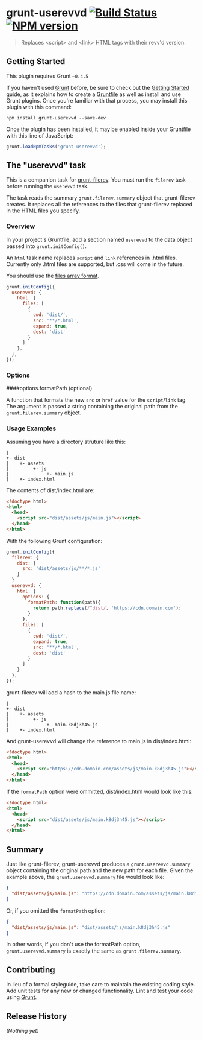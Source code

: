 # grunt-userevvd [![Build Status](http://img.shields.io/travis/kylerush/grunt-userevvd.svg?branch=master)](https://github.com/kylerush/grunt-userevvd) [![NPM version](https://badge.fury.io/js/grunt-userevvd.svg)](http://badge.fury.io/js/grunt-userevvd)

> Replaces &lt;script&gt; and &lt;link&gt; HTML tags with their revv'd version.

## Getting Started
This plugin requires Grunt `~0.4.5`

If you haven't used [Grunt](http://gruntjs.com/) before, be sure to check out the [Getting Started](http://gruntjs.com/getting-started) guide, as it explains how to create a [Gruntfile](http://gruntjs.com/sample-gruntfile) as well as install and use Grunt plugins. Once you're familiar with that process, you may install this plugin with this command:

```shell
npm install grunt-userevvd --save-dev
```

Once the plugin has been installed, it may be enabled inside your Gruntfile with this line of JavaScript:

```js
grunt.loadNpmTasks('grunt-userevvd');
```

## The "userevvd" task

This is a companion task for [grunt-filerev](https://github.com/yeoman/grunt-filerev). You must run the `filerev` task before running the `userevvd` task.

The task reads the summary `grunt.filerev.summary` object that grunt-filerev creates. It replaces all the references to the files that grunt-filerev replaced in the HTML files you specify.

### Overview
In your project's Gruntfile, add a section named `userevvd` to the data object passed into `grunt.initConfig()`.

An `html` task name replaces `script` and `link` references in .html files. Currently only .html files are supported, but .css will come in the future.

You should use the [files array format](http://gruntjs.com/configuring-tasks#files-array-format).

```js
grunt.initConfig({
  userevvd: {
    html: {
      files: [
        {
          cwd: 'dist/',
          src: '**/*.html',
          expand: true,
          dest: 'dist'
        }
      ]
    },
  },
});
```

### Options

####options.formatPath (optional)

A function that formats the new `src` or `href` value for the `script`/`link` tag. The argument is passed a string containing the original path from the `grunt.filerev.summary` object.

### Usage Examples

Assuming you have a directory struture like this:

```
|
+- dist
|    +- assets
|         +- js
|              +- main.js
|    +- index.html
```

The contents of dist/index.html are:

```html
<!doctype html>
<html>
  <head>
    <script src="dist/assets/js/main.js"></script>
  </head>
</html>
```

With the following Grunt configuration:

```js
grunt.initConfig({
  filerev: {
    dist: {
      src: 'dist/assets/js/**/*.js'
    }
  }
  userevvd: {
    html: {
      options: {
        formatPath: function(path){
          return path.replace(/^dist/, 'https://cdn.domain.com');
        }
      },
      files: [
        {
          cwd: 'dist/',
          expand: true,
          src: '**/*.html',
          dest: 'dist'
        }
      ]
    }
  },
});
```

grunt-filerev will add a hash to the main.js file name:

```
|
+- dist
|    +- assets
|         +- js
|              +- main.k8dj3h45.js
|    +- index.html
```

And grunt-userevvd will change the reference to main.js in dist/index.html:

```html
<!doctype html>
<html>
  <head>
    <script src="https://cdn.domain.com/assets/js/main.k8dj3h45.js"></script>
  </head>
</html>
```

If the `formatPath` option were ommitted, dist/index.html would look like this:

```html
<!doctype html>
<html>
  <head>
    <script src="dist/assets/js/main.k8dj3h45.js"></script>
  </head>
</html>
```

## Summary

Just like grunt-filerev, grunt-userevvd produces a `grunt.userevvd.summary` object containing the original path and the new path for each file. Given the example above, the `grunt.userevvd.summary` file would look like:

```json
{
  "dist/assets/js/main.js": "https://cdn.domain.com/assets/js/main.k8dj3h45.js"
}
```

Or, if you omitted the `formatPath` option:

```json
{
  "dist/assets/js/main.js": "dist/assets/js/main.k8dj3h45.js"
}
```

In other words, if you don't use the formatPath option, `grunt.userevvd.summary` is exactly the same as `grunt.filerev.summary`.

## Contributing
In lieu of a formal styleguide, take care to maintain the existing coding style. Add unit tests for any new or changed functionality. Lint and test your code using [Grunt](http://gruntjs.com/).

## Release History
_(Nothing yet)_
